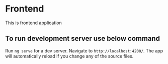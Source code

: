 # Frontend

This is frontend application

## To run development server use below command

Run `ng serve` for a dev server. Navigate to `http://localhost:4200/`. The app will automatically reload if you change any of the source files.
